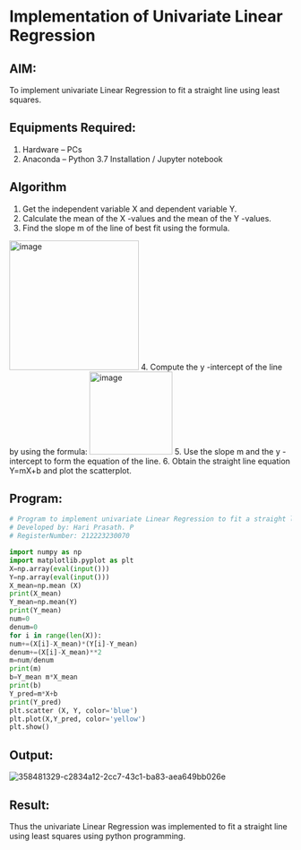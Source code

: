 # Implementation of Univariate Linear Regression
## AIM:

To implement univariate Linear Regression to fit a straight line using least squares.

## Equipments Required:

1. Hardware – PCs
2. Anaconda – Python 3.7 Installation / Jupyter notebook

## Algorithm

1. Get the independent variable X and dependent variable Y.
2. Calculate the mean of the X -values and the mean of the Y -values.
3. Find the slope m of the line of best fit using the formula. 
<img width="231" alt="image" src="https://user-images.githubusercontent.com/93026020/192078527-b3b5ee3e-992f-46c4-865b-3b7ce4ac54ad.png">
4. Compute the y -intercept of the line by using the formula:
<img width="148" alt="image" src="https://user-images.githubusercontent.com/93026020/192078545-79d70b90-7e9d-4b85-9f8b-9d7548a4c5a4.png">
5. Use the slope m and the y -intercept to form the equation of the line.
6. Obtain the straight line equation Y=mX+b and plot the scatterplot.

## Program:

```python
# Program to implement univariate Linear Regression to fit a straight line using least squares.
# Developed by: Hari Prasath. P
# RegisterNumber: 212223230070

import numpy as np
import matplotlib.pyplot as plt
X=np.array(eval(input()))
Y=np.array(eval(input()))
X_mean=np.mean (X)
print(X_mean)
Y_mean=np.mean(Y)
print(Y_mean)
num=0
denum=0
for i in range(len(X)):
num+=(X[i]-X_mean)*(Y[i]-Y_mean)
denum+=(X[i]-X_mean)**2
m=num/denum
print(m)
b=Y_mean m*X_mean
print(b)
Y_pred=m*X+b
print(Y_pred)
plt.scatter (X, Y, color='blue')
plt.plot(X,Y_pred, color='yellow')
plt.show()
```

## Output:

![358481329-c2834a12-2cc7-43c1-ba83-aea649bb026e](https://github.com/user-attachments/assets/34dc6151-4912-4982-b3ad-3f0f7ec41c2e)

## Result:

Thus the univariate Linear Regression was implemented to fit a straight line using least squares using python programming.

